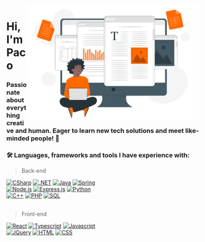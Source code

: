 <img align="right" src="https://raw.githubusercontent.com/gabrlcj/gabrlcj/2aa161dfb942e25ec84396721837dfccc98e08f2/Illustration.svg" alt="Illustration" title="Illustration Storyset" width=450/>
    
<h1 align="left">Hi, I'm Paco</h1>

<h3 align="left">Passionate about everything creative and human. Eager to learn new tech solutions and meet like-minded people! 🌵</h3>

<div>
    <h3>🛠 Languages, frameworks and tools I have experience with:</h3>
    <blockquote>Back-end</blockquote>
    <a href="https://"><img src="https://img.shields.io/static/v1?label=&message=C%23&color=9A86A4&style=for-the-badge&logo=csharp&logoColor=whitesmoke" alt="CSharp"></a>
    <a href="https://"><img src="https://img.shields.io/static/v1?label=&message=.NET&color=F1F0C0&style=for-the-badge&logo=dotnet&logoColor=grey" alt=".NET"></a>
    <a href="https://"><img src="https://img.shields.io/static/v1?label=&message=Java&color=815B5B&style=for-the-badge&logo=&logoColor=grey" alt="Java"></a>
    <a href="https://"><img src="https://img.shields.io/static/v1?label=&message=Spring&color=FFE1E1&style=for-the-badge&logo=spring&logoColor=grey" alt="Spring"></a>
    <br>
    <a href="https://"><img src="https://img.shields.io/static/v1?label=&message=Node.js&color=B7E5DD&style=for-the-badge&logo=nodedotjs&logoColor=grey" alt="Node.js"></a>
    <a href="https://"><img src="https://img.shields.io/static/v1?label=&message=Express.js&color=FF9797&style=for-the-badge&logo=express&logoColor=grey" alt="Express.js"></a>
    <a href="https://"><img src="https://img.shields.io/static/v1?label=&message=Python&color=90A17D&style=for-the-badge&logo=python&logoColor=whitesmoke" alt="Python"></a>
    <br>
    <a href="https://"><img src="https://img.shields.io/static/v1?label=&message=C%2B%2B&color=576F72&style=for-the-badge&logo=cplusplus&logoColor=whitesmoke" alt="C++"></a>
    <a href="https://"><img src="https://img.shields.io/static/v1?label=&message=PHP&color=F1DDBF&style=for-the-badge&logo=php&logoColor=grey" alt="PHP"></a>
    <a href="https://"><img src="https://img.shields.io/static/v1?label=&message=SQL&color=9D5353&style=for-the-badge&logo=microsoftsqlserver&logoColor=whitesmoke" alt="SQL"></a>
    <br><br>
    <blockquote>Front-end</blockquote>
    <a href="https://"><img src="https://img.shields.io/static/v1?label=&message=REACT.JS&color=B1BCE6&style=for-the-badge&logo=react&logoColor=grey" alt="React"></a>
    <a href="https://"><img src="https://img.shields.io/static/v1?label=&message=Typescript&color=99A799&style=for-the-badge&logo=typescript&logoColor=whitesmoke" alt="Typescript"></a>
    <a href="https://"><img src="https://img.shields.io/static/v1?label=&message=Javascript&color=92A9BD&style=for-the-badge&logo=javascript&logoColor=whitesmoke" alt="Javascript"></a>
    <br>
    <a href="https://"><img src="https://img.shields.io/static/v1?label=&message=JQuery&color=5F939A&style=for-the-badge&logo=jquery&logoColor=whitesmoke" alt="JQuery"></a>
    <a href="https://"><img src="https://img.shields.io/static/v1?label=&message=HTML&color=E4CDA7&style=for-the-badge&logo=html5&logoColor=grey" alt="HTML"></a>
    <a href="https://"><img src="https://img.shields.io/static/v1?label=&message=CSS&color=F6AE99&style=for-the-badge&logo=css3&logoColor=grey" alt="CSS"></a>
</div>
